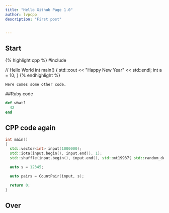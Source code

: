 ```yaml
---
title: "Hello Github Page 1.0"
author: lvpcpp
description: "First post"


---
```




## Start


{% highlight cpp %}
#include <iostream>

// Hello World
int main()
{
    std::cout << "Happy New Year" << std::endl;
    int a = 10;
}
{% endhighlight %}


~~~~~~~~
Here comes some other code.
~~~~~~~~


##Ruby code

~~~ ruby
def what?
  42
end
~~~


## CPP code again 
~~~ cpp
int main()
{
  std::vector<int> input(1000000);
  std::iota(input.begin(), input.end(), 1);
  std::shuffle(input.begin(), input.end(), std::mt19937{ std::random_device{}() });

  auto s = 12345;

  auto pairs = CountPair(input, s);

  return 0;
}
~~~

## Over